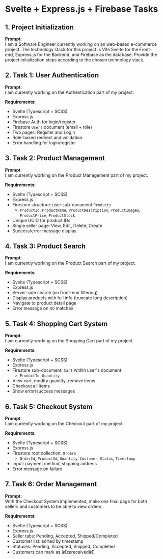 
# Svelte + Express.js + Firebase Tasks

## 1. Project Initialization
**Prompt**:  
I am a Software Engineer currently working on an web-based e-commerce project. The technology stack for this project is Vite Svelte for the Front-end, Express.js for the Backend, and Firebase as the database. Provide the project initialization steps according to the chosen technology stack.

## 2. Task 1: User Authentication
**Prompt**:  
I am currently working on the Authentication part of my project.

**Requirements**:
- Svelte (Typescript + SCSS)
- Express.js
- Firebase Auth for login/register
- Firestore `Users` document (email + role)
- Two pages: Register and Login
- Role-based redirect and validation
- Error handling for login/register

## 3. Task 2: Product Management
**Prompt**:  
I am currently working on the Product Management part of my project.

**Requirements**:
- Svelte (Typescript + SCSS)
- Express.js
- Firestore structure: user sub-document `Products`
  - `ProductId`, `ProductName`, `ProductDescription`, `ProductImages`, `ProductPrice`, `ProductStock`
- Unique UUID for product IDs
- Single seller page: View, Edit, Delete, Create
- Success/error message display

## 4. Task 3: Product Search
**Prompt**:  
I am currently working on the Product Search part of my project.

**Requirements**:
- Svelte (Typescript + SCSS)
- Express.js
- Server-side search (no front-end filtering)
- Display products with full info (truncate long description)
- Navigate to product detail page
- Error message on no matches

## 5. Task 4: Shopping Cart System
**Prompt**:  
I am currently working on the Shopping Cart part of my project.

**Requirements**:
- Svelte (Typescript + SCSS)
- Express.js
- Firestore sub-document: `Cart` within user's document
  - `ProductId`, `Quantity`
- View cart, modify quantity, remove items
- Checkout all items
- Show error/success messages

## 6. Task 5: Checkout System
**Prompt**:  
I am currently working on the Checkout part of my project.

**Requirements**:
- Svelte (Typescript + SCSS)
- Express.js
- Firestore root collection: `Orders`
  - `OrderId`, `ProductId`, `Quantity`, `Customer`, `Status`, `Timestamp`
- Input: payment method, shipping address
- Error message on failure

## 7. Task 6: Order Management
**Prompt**:  
With the Checkout System implemented, make one final page for both sellers and customers to be able to view orders.

**Requirements**:
- Svelte (Typescript + SCSS)
- Express.js
- Seller tabs: Pending, Accepted, Shipped/Completed
- Customer list: sorted by timestamp
- Statuses: Pending, Accepted, Shipped, Completed
- Customers can mark as â€œreceivedâ€
